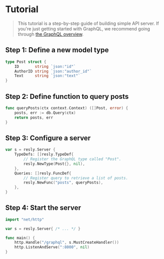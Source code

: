 # Tutorial

> This tutorial is a step-by-step guide of building simple API server. If you're
> just getting started with GraphQL, we recommend going through [the GraphQL overview](https://graphql.org/learn).

## Step 1: Define a new model type

```go
type Post struct {
    ID       string `json:"id"`
    AuthorID string `json:"author_id"`
    Text     string `json:"text"`
}
```

## Step 2: Define function to query posts

```go
func queryPosts(ctx context.Context) ([]Post, error) {
    posts, err := db.Query(ctx)
    return posts, err
}
```

## Step 3: Configure a server

```go
var s = resly.Server {
    TypeDefs: []resly.TypeDef{
        // Register the GraphQL type called "Post".
        resly.NewType(Post{}, nil),
    },
    Queries: []resly.FuncDef{
        // Register query to retrieve a list of posts.
        resly.NewFunc("posts", queryPosts),
    },
}
```

## Step 4: Start the server

```go
import "net/http"

var s = resly.Server{ /* ... */ }

func main() {
    http.Handle("/graphql", s.MustCreateHandler())
    http.ListenAndServe(":8000", nil)
}
```
